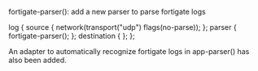 fortigate-parser(): add a new parser to parse fortigate logs

log {
  source { network(transport("udp") flags(no-parse)); };
  parser { fortigate-parser(); };
  destination { };
};

An adapter to automatically recognize fortigate logs in app-parser() has
also been added.
